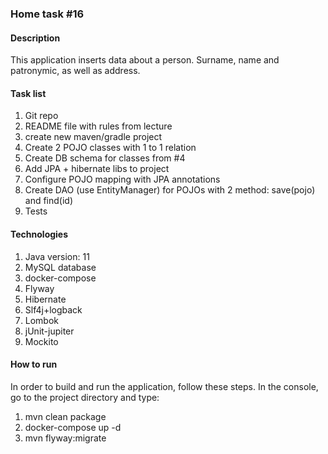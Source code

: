 <h3>Home task #16</h3>
<h4>Description</h4>
<p>This application inserts data about a person. Surname, name and patronymic,
 as well as address.</p>
<h4>Task list</h4>
<ol>
<li>Git repo
<li>README file with rules from lecture
<li>create new maven/gradle project
<li>Create 2 POJO classes with 1 to 1 relation
<li>Create DB schema for classes from #4
<li>Add JPA + hibernate libs to project
<li>Configure POJO mapping with JPA annotations
<li>Create DAO (use EntityManager) for POJOs with 2 method: save(pojo) and find(id)
<li>Tests
</ol> 
<h4>Technologies</h4>
<ol>
<li>Java version: 11
<li>MySQL database
<li>docker-compose
<li>Flyway
<li>Hibernate
<li>Slf4j+logback
<li>Lombok
<li>jUnit-jupiter
<li>Mockito
</ol>
<h4>How to run</h4>
<p>In order to build and run the application, follow these steps. 
In the console, go to the project directory and type:</p>
<ol>
<li>mvn clean package
<li>docker-compose up -d
<li>mvn flyway:migrate
</ol>
